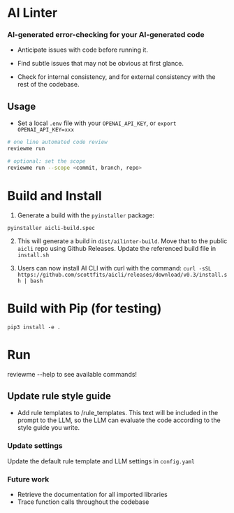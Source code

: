 # AI Linter

### AI-generated error-checking for your AI-generated code 

- Anticipate issues with code before running it. 

- Find subtle issues that may not be obvious at first glance. 

- Check for internal consistency, and for external consistency with the rest of the codebase.

## Usage 

- Set a local `.env` file with your `OPENAI_API_KEY`, or `export OPENAI_API_KEY=xxx`

```bash
# one line automated code review 
reviewme run 

# optional: set the scope 
reviewme run --scope <commit, branch, repo>

```
# Build and Install 
1. Generate a build with the `pyinstaller` package:

`pyinstaller aicli-build.spec`

2. This will generate a build in `dist/ailinter-build`. Move that to the public `aicli` repo using Github Releases. Update the referenced build file in `install.sh`

3. Users can now install AI CLI with curl with the command:
`curl -sSL https://github.com/scottfits/aicli/releases/download/v0.3/install.sh | bash`

# Build with Pip (for testing)
`pip3 install -e .`

# Run
reviewme --help to see available commands!

## Update rule style guide 
- Add rule templates to /rule_templates. This text will be included in the prompt to the LLM, so the LLM can evaluate the code according to the style guide you write. 

### Update settings
Update the default rule template and LLM settings in `config.yaml` 

### Future work 
- Retrieve the documentation for all imported libraries
- Trace function calls throughout the codebase
